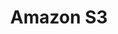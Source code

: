 ---
keywords: s3
layout: tool.njk
title: Amazon S3
website: https://aws.amazon.com/s3/
logo: aws.svg
inUse: true
---